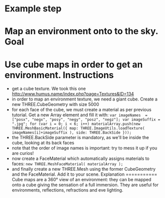 Example step
============
Map an environment onto to the sky.
Goal
====
Use cube maps in order to get an environment. 
Instructions
============
- get a cube texture. We took this one http://www.humus.name/index.php?page=Textures&ID=134
- in order to map an environment texture, we need a giant cube. Create a new THREE.CubeGeometry with size 5000
- for each face of the cube, we must create a material as per previous tutorial. Get a new Array element and fill it with: 
``
 var imageNames  = ["posx", "negx", "posy", "negy", "posz", "negz"];
 var imageSuffix = ".jpg";
 for (var i = 0; i < 6; i++)
        materialArray.push(new THREE.MeshBasicMaterial({
            map: THREE.ImageUtils.loadTexture( imageNames[i]+imageSuffix ),
            side: THREE.BackSide
        }));
``
- the THREE.BackSide parameter is mandatory, as we'll be inside the cube, looking at its back faces
- note that the order of image names is important: try to mess it up if you are curios!
- now create a FaceMaterial which automatically assigns materials to faces: ``new THREE.MeshFaceMaterial( materialArray );``
- and finally create a new THREE.Mesh using the former CubeGeometry and the FaceMaterial. Add it to your scene. 
Explanation
===========
Cube maps are a 360° view of an environment: they can be mapped onto a cube giving the sensation of a full immersion.
They are useful for environments, reflections, refractions and eve lighting.